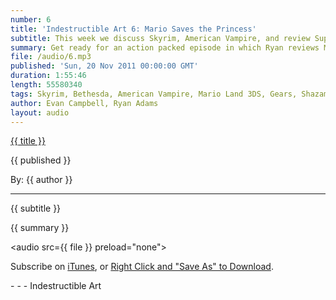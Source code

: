 ```yaml
---
number: 6
title: 'Indestructible Art 6: Mario Saves the Princess'
subtitle: This week we discuss Skyrim, American Vampire, and review Super Mario 3D Land 3DS
summary: Get ready for an action packed episode in which Ryan reviews Mario Land 3DS, Gears of War 3, and spotlights American Vampire author Scott Snyder. Evan gets sucked into the world of Skyrim, experiences a heart breaking art change with Billy Batson and the Magic of Shazam! and lastly the guys answer their first fan question.
file: /audio/6.mp3
published: 'Sun, 20 Nov 2011 00:00:00 GMT'
duration: 1:55:46
length: 55580340
tags: Skyrim, Bethesda, American Vampire, Mario Land 3DS, Gears, Shazam, Nintendo, Scott Snyder, Detective Comics, Games, Goon, Frank Miller, Metal Gear, Starhawk, Aquaman
author: Evan Campbell, Ryan Adams
layout: audio
---
```


<a href="../episodes/{{ number }}.html" class='postTitleLink'><p class='postTitle'>{{ title }}</p></a>
<p class='postPublished'>{{ published }}</p>
<p class='postAuthor'>By: {{ author }}</p>
<hr>
{{ subtitle }}  
  
{{ summary }}  

<audio src={{ file }} preload="none"></audio>
<p class='subLinks'>Subscribe on <a href='http://bit.ly/iapodcast'>iTunes</a>, or <a href={{ file }}>Right Click and "Save As" to Download</a>.</p>
- - -
Indestructible Art